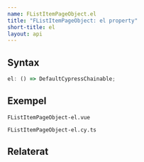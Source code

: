 ```yaml
---
name: FListItemPageObject.el
title: "FListItemPageObject: el property"
short-title: el
layout: api
---
```


## Syntax

```ts nocompile nolint
el: () => DefaultCypressChainable;
```

## Exempel

```import static
FListItemPageObject-el.vue
```

```import
FListItemPageObject-el.cy.ts
```

## Relaterat
